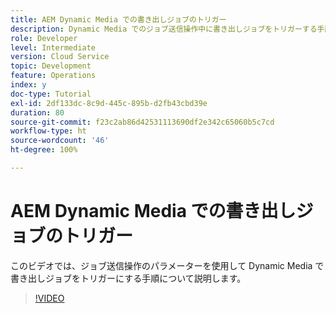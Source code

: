 ```yaml
---
title: AEM Dynamic Media での書き出しジョブのトリガー
description: Dynamic Media でのジョブ送信操作中に書き出しジョブをトリガーする手順です。
role: Developer
level: Intermediate
version: Cloud Service
topic: Development
feature: Operations
index: y
doc-type: Tutorial
exl-id: 2df133dc-8c9d-445c-895b-d2fb43cbd39e
duration: 80
source-git-commit: f23c2ab86d42531113690df2e342c65060b5c7cd
workflow-type: ht
source-wordcount: '46'
ht-degree: 100%

---
```


# AEM Dynamic Media での書き出しジョブのトリガー

このビデオでは、ジョブ送信操作のパラメーターを使用して Dynamic Media で書き出しジョブをトリガーにする手順について説明します。

>[!VIDEO](https://video.tv.adobe.com/v/335454?quality=12&learn=on)
